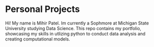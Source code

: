# Personal Projects

Hi! My name is Mihir Patel. Im currently a Sophmore at Michigan State University studying Data Science. This repo contains my portfolio, showcasing my skills in utlizing python to conduct data analysis and creating computational models. 

